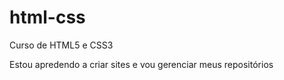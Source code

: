 # html-css
 Curso de HTML5 e CSS3 

 Estou apredendo a  criar sites e vou gerenciar meus repositórios
